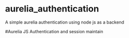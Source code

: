 # aurelia_authentication
A simple aurelia authentication using node js as a backend

#Aurelia JS Authentication and session maintain
